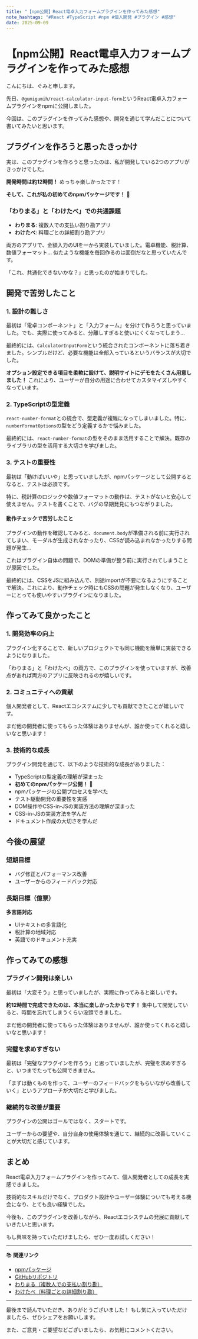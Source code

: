 ```yaml
---
title: "【npm公開】React電卓入力フォームプラグインを作ってみた感想"
note_hashtags: "#React #TypeScript #npm #個人開発 #プラグイン #感想"
date: 2025-09-09
---
```


# 【npm公開】React電卓入力フォームプラグインを作ってみた感想

こんにちは、ぐみと申します。

先日、`@gumigumih/react-calculator-input-form`というReact電卓入力フォームプラグインをnpmに公開しました。

今回は、このプラグインを作ってみた感想や、開発を通じて学んだことについて書いてみたいと思います。

## プラグインを作ろうと思ったきっかけ

実は、このプラグインを作ろうと思ったのは、私が開発している2つのアプリがきっかけでした。

**開発時間は約12時間！** めっちゃ楽しかったです！

**そして、これが私の初めてのnpmパッケージです！** 🎉

### 「わりまる」と「わけたべ」での共通課題

- **わりまる**: 複数人での支払い割り勘アプリ
- **わけたべ**: 料理ごとの詳細割り勘アプリ

両方のアプリで、金額入力のUIを一から実装していました。電卓機能、税計算、数値フォーマット... 似たような機能を毎回作るのは面倒だなと思っていたんです。

「これ、共通化できないかな？」と思ったのが始まりでした。

## 開発で苦労したこと

### 1. 設計の難しさ

最初は「電卓コンポーネント」と「入力フォーム」を分けて作ろうと思っていました。でも、実際に使ってみると、分離しすぎると使いにくくなってしまう...

最終的には、`CalculatorInputForm`という統合されたコンポーネントに落ち着きました。シンプルだけど、必要な機能は全部入っているというバランスが大切でした。

**オプション設定できる項目を柔軟に設けて、説明サイトにデモをたくさん用意しました！** これにより、ユーザーが自分の用途に合わせてカスタマイズしやすくなっています。

### 2. TypeScriptの型定義

`react-number-format`との統合で、型定義が複雑になってしまいました。特に、`numberFormatOptions`の型をどう定義するかで悩みました。

最終的には、`react-number-format`の型をそのまま活用することで解決。既存のライブラリの型を活用する大切さを学びました。

### 3. テストの重要性

最初は「動けばいいや」と思っていましたが、npmパッケージとして公開するとなると、テストは必須です。

特に、税計算のロジックや数値フォーマットの動作は、テストがないと安心して使えません。テストを書くことで、バグの早期発見にもつながりました。

#### 動作チェックで苦労したこと

プラグインの動作を確認してみると、`document.body`が準備される前に実行されてしまい、モーダルが生成されなかったり、CSSが読み込まれなかったりする問題が発生...

これはプラグイン自体の問題で、DOMの準備が整う前に実行されてしまうことが原因でした。

最終的には、CSSをJSに組み込んで、別途importが不要になるようにすることで解決。これにより、動作チェック時にもCSSの問題が発生しなくなり、ユーザーにとっても使いやすいプラグインになりました。

## 作ってみて良かったこと

### 1. 開発効率の向上

プラグイン化することで、新しいプロジェクトでも同じ機能を簡単に実装できるようになりました。

「わりまる」と「わけたべ」の両方で、このプラグインを使っていますが、改善点があれば両方のアプリに反映されるのが嬉しいです。

### 2. コミュニティへの貢献

個人開発者として、Reactエコシステムに少しでも貢献できたことが嬉しいです。

まだ他の開発者に使ってもらった体験はありませんが、誰か使ってくれると嬉しいなと思います！

### 3. 技術的な成長

プラグイン開発を通じて、以下のような技術的な成長がありました：

- TypeScriptの型定義の理解が深まった
- **初めてのnpmパッケージ公開！** 🎉
- npmパッケージの公開プロセスを学べた
- テスト駆動開発の重要性を実感
- DOM操作やCSS-in-JSの実装方法の理解が深まった
- CSS-in-JSの実装方法を学んだ
- ドキュメント作成の大切さを学んだ

## 今後の展望

### 短期目標

- バグ修正とパフォーマンス改善
- ユーザーからのフィードバック対応

### 長期目標（億票）

**多言語対応**

- UIテキストの多言語化
- 税計算の地域対応
- 英語でのドキュメント充実

## 作ってみての感想

### プラグイン開発は楽しい

最初は「大変そう」と思っていましたが、実際に作ってみると楽しいです。

**約12時間で完成できたのは、本当に楽しかったからです！** 集中して開発していると、時間を忘れてしまうくらい没頭できました。

まだ他の開発者に使ってもらった体験はありませんが、誰か使ってくれると嬉しいなと思います！

### 完璧を求めすぎない

最初は「完璧なプラグインを作ろう」と思っていましたが、完璧を求めすぎると、いつまでたっても公開できません。

「まずは動くものを作って、ユーザーのフィードバックをもらいながら改善していく」というアプローチが大切だと学びました。

### 継続的な改善が重要

プラグインの公開はゴールではなく、スタートです。

ユーザーからの要望や、自分自身の使用体験を通じて、継続的に改善していくことが大切だと感じています。

## まとめ

React電卓入力フォームプラグインを作ってみて、個人開発者としての成長を実感できました。

技術的なスキルだけでなく、プロダクト設計やユーザー体験についても考える機会になり、とても良い経験でした。

今後も、このプラグインを改善しながら、Reactエコシステムの発展に貢献していきたいと思います。

もし興味を持っていただけましたら、ぜひ一度お試しください！

---

📚 **関連リンク**

- [npmパッケージ](https://www.npmjs.com/package/@gumigumih/react-calculator-input-form)
- [GitHubリポジトリ](https://github.com/gumigumih/react-calculator-input-form)
- [わりまる（複数人での支払い割り勘）](https://warimaru.meggumi.com/)
- [わけたべ（料理ごとの詳細割り勘）](https://waketabe.meggumi.com/)

---

最後まで読んでいただき、ありがとうございました！
もし気に入っていただけましたら、ぜひシェアをお願いします。

また、ご意見・ご要望などございましたら、お気軽にコメントください。
